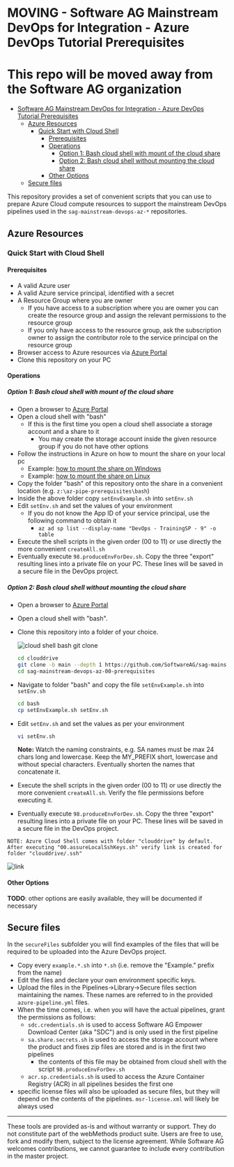 # MOVING - Software AG Mainstream DevOps for Integration - Azure DevOps Tutorial Prerequisites

# This repo will be moved away from the Software AG organization

- [Software AG Mainstream DevOps for Integration - Azure DevOps Tutorial Prerequisites](#software-ag-mainstream-devops-for-integration---azure-devops-tutorial-prerequisites)
  - [Azure Resources](#azure-resources)
    - [Quick Start with Cloud Shell](#quick-start-with-cloud-shell)
      - [Prerequisites](#prerequisites)
      - [Operations](#operations)
        - [Option 1: Bash cloud shell with mount of the cloud share](#option-1-bash-cloud-shell-with-mount-of-the-cloud-share)
        - [Option 2: Bash cloud shell without mounting the cloud share](#option-2-bash-cloud-shell-without-mounting-the-cloud-share)
      - [Other Options](#other-options)
  - [Secure files](#secure-files)

This repository provides a set of convenient scripts that you can use to prepare Azure Cloud compute resources to support the mainstream DevOps pipelines used in the `sag-mainstream-devops-az-*` repositories.

## Azure Resources

### Quick Start with Cloud Shell

#### Prerequisites

- A valid Azure user
- A valid Azure service principal, identified with a secret
- A Resource Group where you are owner
  - If you have access to a subscription where you are owner you can create the resource group and assign the relevant permissions to the resource group
  - If you only have access to the resource group, ask the subscription owner to assign the contributor role to the service principal on the resource group
- Browser access to Azure resources via [Azure Portal](https://portal.azure.com)
- Clone this repository on your PC

#### Operations

##### Option 1: Bash cloud shell with mount of the cloud share

- Open a browser to [Azure Portal](https://portal.azure.com)
- Open a cloud shell with "bash"
  - If this is the first time you open a cloud shell associate a storage account and a share to it
    - You may create the storage account inside the given resource group if you do not have other options
- Follow the instructions in Azure on how to mount the share on your local pc
  - Example: [how to mount the share on Windows](https://docs.microsoft.com/en-us/azure/storage/files/storage-how-to-use-files-windows)
  - Example: [how to mount the share on Linux](https://docs.microsoft.com/en-us/azure/storage/files/storage-how-to-use-files-linux?tabs=smb311)
- Copy the folder "bash" of this repository onto the share in a convenient location (e.g. `z:\az-pipe-prerequisites\bash`)
- Inside the above folder copy `setEnvExample.sh` into `setEnv.sh`
- Edit `setEnv.sh` and set the values of your environment
  - If you do not know the App ID of your service principal, use the following command to obtain it
    - `az ad sp list --display-name "DevOps - TrainingSP - 9" -o table`
- Execute the shell scripts in the given order (00 to 11) or use directly the more convenient `createAll.sh`
- Eventually execute `98.produceEnvForDev.sh`. Copy the three "export" resulting lines into a private file on your PC. These lines will be saved in a secure file in the DevOps project.

##### Option 2: Bash cloud shell without mounting the cloud share

- Open a browser to [Azure Portal](https://portal.azure.com/)
- Open a cloud shell with "bash".
- Clone this repository into a folder of your choice.

    ![cloud shell bash git clone](./imgs/cloudshellbashgitclone.png)

    ```bash
    cd clouddrive
    git clone -b main --depth 1 https://github.com/SoftwareAG/sag-mainstream-devops-az-00-prerequisites.git
    cd sag-mainstream-devops-az-00-prerequisites
    ```

- Navigate to folder "bash" and copy the file ```setEnvExample.sh``` into ```setEnv.sh```

    ```bash
    cd bash
    cp setEnvExample.sh setEnv.sh
    ```

- Edit ```setEnv.sh``` and set the values as per your environment

    ```bash
    vi setEnv.sh
    ```
    **Note:** Watch the naming constraints, e.g. SA names must be max 24 chars long and lowercase. Keep the MY_PREFIX short, lowercase and without special characters. Eventually shorten the names that concatenate it.

- Execute the shell scripts in the given order (00 to 11) or use directly the more convenient ```createAll.sh```. Verify the file permissions before executing it.
- Eventually execute ```98.produceEnvForDev.sh```. Copy the three "export" resulting lines into a private file on your PC. These lines will be saved in a secure file in the DevOps project.

```NOTE: Azure Cloud Shell comes with folder "clouddrive" by default. After executing "00.assureLocalSshKeys.sh" verify link is created for folder "clouddrive/.ssh"```  

![link](./imgs/link.png)

#### Other Options

**TODO**: other options are easily available, they will be documented if necessary

## Secure files

In the `secureFiles` subfolder you will find examples of the files that will be required to be uploaded into the Azure DevOps project.

- Copy every `example.*.sh` into `*.sh` (i.e. remove the "Example." prefix from the name)
- Edit the files and declare your own environment specific keys.
- Upload the files in the Pipelines->Library->Secure files section maintaining the names. These names are referred to in the provided `azure-pipeline.yml` files.
- When the time comes, i.e. when you will have the actual pipelines, grant the permissions as follows:
  - `sdc.credentials.sh` is used to access Software AG Empower Download Center (aka "SDC") and is only used in the first pipeline
  - `sa.share.secrets.sh` is used to access the storage account where the product and fixes zip files are stored and is in the first two pipelines
    - the contents of this file may be obtained from cloud shell with the script `98.produceEnvForDev.sh`
  - `acr.sp.credentials.sh` is used to access the Azure Container Registry (ACR) in all pipelines besides the first one
- specific license files will also be uploaded as secure files, but they will depend on the contents of the pipelines. `msr-license.xml` will likely be always used

______________________
These tools are provided as-is and without warranty or support. They do not constitute part of the webMethods product suite. Users are free to use, fork and modify them, subject to the license agreement. While Software AG welcomes contributions, we cannot guarantee to include every contribution in the master project.
